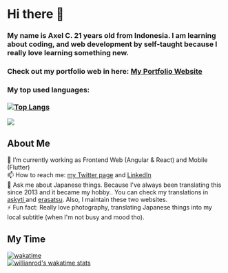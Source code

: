 # Hi there 👋
### My name is Axel C. 21 years old from Indonesia. I am learning about coding, and web development by self-taught because I really love learning something new. 
### Check out my portfolio web in here: <a href="http://axelc.my.id/">My Portfolio Website</a>

### My top used languages: <br></br>[![Top Langs](https://github-readme-stats.vercel.app/api/top-langs/?username=AcD08&layout=compact)](https://github.com/anuraghazra/github-readme-stats)
![](https://komarev.com/ghpvc/?username=AcD08)
## About Me
🌱 I’m currently working as Frontend Web (Angular & React) and Mobile (Flutter)
<br>
📫 How to reach me: <a href="https://twitter.com/AxelC1012">my Twitter page</a> and <a href="https://www.linkedin.com/in/axel-christopher-960943185/">LinkedIn </a>
<br>
💬 Ask me about Japanese things. Because I've always been translating this since 2013 and it became my hobby.. You can check my translations in <a href="https://askytisubsite.wordpress.com/">askyti </a>and <a href="https://erasatsu.com/">erasatsu</a>. Also, I maintain these two websites.
<br>
⚡ Fun fact: Really love photography, translating Japanese things into my local subtitle (when I'm not busy and mood tho).

## My Time
[![wakatime](https://wakatime.com/badge/user/ea9a3e17-e56e-453d-8f79-6604485683eb.svg)](https://wakatime.com/@ea9a3e17-e56e-453d-8f79-6604485683eb)
<br>
[![willianrod's wakatime stats](https://github-readme-stats.vercel.app/api/wakatime?username=acd08)](https://github.com/anuraghazra/github-readme-stats)
<!--
**AcD08/AcD08** is a ✨ _special_ ✨ repository because its `README.md` (this file) appears on your GitHub profile.

Here are some ideas to get you started:

- 🔭 I’m currently working on ...
- 🌱 I’m currently learning ...
- 👯 I’m looking to collaborate on ...
- 🤔 I’m looking for help with ...
- 💬 Ask me about ...
- 📫 How to reach me: ...
- 😄 Pronouns: ...
- ⚡ Fun fact: ...
-->
